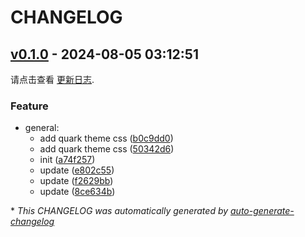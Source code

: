 # CHANGELOG

## [v0.1.0](https://github.com/hellof2e/static/releases/tag/v0.1.0) - 2024-08-05 03:12:51

请点击查看 [更新日志](https://github.com/hellof2e/quark-doc-header/blob/main/CHANGELOG.md).

### Feature

- general:
  - add quark theme css ([b0c9dd0](https://github.com/hellof2e/static/commit/b0c9dd0ae0434ab95c5b500be370e521ce7446a2))
  - add quark theme css ([50342d6](https://github.com/hellof2e/static/commit/50342d6fd383b8998f1974a1843e8fa3c97926f4))
  - init ([a74f257](https://github.com/hellof2e/static/commit/a74f2577cfb131e80edbfa0f3e1b7b55ddb72951))
  - update ([e802c55](https://github.com/hellof2e/static/commit/e802c55b076565bacea887f892b9cf989d9e7770))
  - update ([f2629bb](https://github.com/hellof2e/static/commit/f2629bb1cd210ddac1a162accbae868408502b9d))
  - update ([8ce634b](https://github.com/hellof2e/static/commit/8ce634bf904f4b1af75499a13a94f823349eced9))

\* *This CHANGELOG was automatically generated by [auto-generate-changelog](https://github.com/BobAnkh/auto-generate-changelog)*
